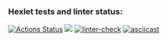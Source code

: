 ### Hexlet tests and linter status:
[![Actions Status](https://github.com/Arrcontender/python-project-lvl1/workflows/hexlet-check/badge.svg)](https://github.com/Arrcontender/python-project-lvl1/actions)
<a href="https://codeclimate.com/github/Arrcontender/python-project-lvl1/maintainability"><img src="https://api.codeclimate.com/v1/badges/77a4af4f94520fbd3150/maintainability" /></a>
[![linter-check](https://github.com/Arrcontender/python-project-lvl1/actions/workflows/linter-check.yml/badge.svg)](https://github.com/Arrcontender/python-project-lvl1/actions/workflows/linter-check.yml)
[![asciicast](https://asciinema.org/a/489154.svg)](https://asciinema.org/a/489154)
